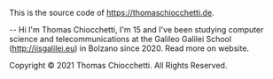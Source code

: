 This is the source code of https://thomaschiocchetti.de.

--
Hi I'm Thomas Chiocchetti, I'm 15 and I've been studying computer science and telecommunications at the Galileo Galilei School (http://iisgalilei.eu) in Bolzano since 2020. Read more on website.

Copyright © 2021 Thomas Chiocchetti. All Rights Reserved.
